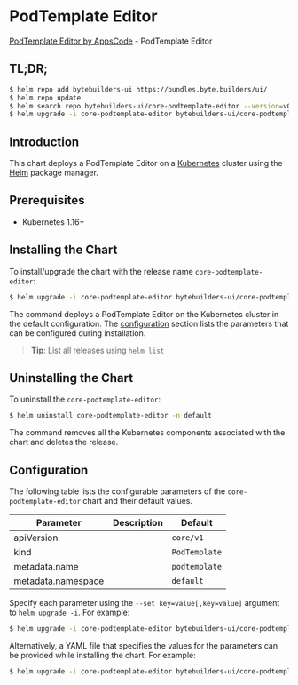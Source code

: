# PodTemplate Editor

[PodTemplate Editor by AppsCode](https://byte.builders) - PodTemplate Editor

## TL;DR;

```bash
$ helm repo add bytebuilders-ui https://bundles.byte.builders/ui/
$ helm repo update
$ helm search repo bytebuilders-ui/core-podtemplate-editor --version=v0.4.4
$ helm upgrade -i core-podtemplate-editor bytebuilders-ui/core-podtemplate-editor -n default --create-namespace --version=v0.4.4
```

## Introduction

This chart deploys a PodTemplate Editor on a [Kubernetes](http://kubernetes.io) cluster using the [Helm](https://helm.sh) package manager.

## Prerequisites

- Kubernetes 1.16+

## Installing the Chart

To install/upgrade the chart with the release name `core-podtemplate-editor`:

```bash
$ helm upgrade -i core-podtemplate-editor bytebuilders-ui/core-podtemplate-editor -n default --create-namespace --version=v0.4.4
```

The command deploys a PodTemplate Editor on the Kubernetes cluster in the default configuration. The [configuration](#configuration) section lists the parameters that can be configured during installation.

> **Tip**: List all releases using `helm list`

## Uninstalling the Chart

To uninstall the `core-podtemplate-editor`:

```bash
$ helm uninstall core-podtemplate-editor -n default
```

The command removes all the Kubernetes components associated with the chart and deletes the release.

## Configuration

The following table lists the configurable parameters of the `core-podtemplate-editor` chart and their default values.

|     Parameter      | Description |         Default          |
|--------------------|-------------|--------------------------|
| apiVersion         |             | <code>core/v1</code>     |
| kind               |             | <code>PodTemplate</code> |
| metadata.name      |             | <code>podtemplate</code> |
| metadata.namespace |             | <code>default</code>     |


Specify each parameter using the `--set key=value[,key=value]` argument to `helm upgrade -i`. For example:

```bash
$ helm upgrade -i core-podtemplate-editor bytebuilders-ui/core-podtemplate-editor -n default --create-namespace --version=v0.4.4 --set apiVersion=core/v1
```

Alternatively, a YAML file that specifies the values for the parameters can be provided while
installing the chart. For example:

```bash
$ helm upgrade -i core-podtemplate-editor bytebuilders-ui/core-podtemplate-editor -n default --create-namespace --version=v0.4.4 --values values.yaml
```
